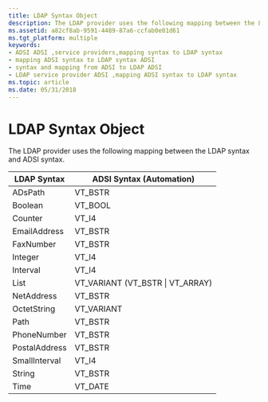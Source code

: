 ```yaml
---
title: LDAP Syntax Object
description: The LDAP provider uses the following mapping between the LDAP syntax and ADSI syntax.
ms.assetid: a82cf8ab-9591-4489-87a6-ccfab0e01d61
ms.tgt_platform: multiple
keywords:
- ADSI ADSI ,service providers,mapping syntax to LDAP syntax
- mapping ADSI syntax to LDAP syntax ADSI
- syntax and mapping from ADSI to LDAP ADSI
- LDAP service provider ADSI ,mapping ADSI syntax to LDAP syntax
ms.topic: article
ms.date: 05/31/2018
---
```


# LDAP Syntax Object

The LDAP provider uses the following mapping between the LDAP syntax and ADSI syntax.



| LDAP Syntax   | ADSI Syntax (Automation)            |
|---------------|-------------------------------------|
| ADsPath       | VT\_BSTR                            |
| Boolean       | VT\_BOOL                            |
| Counter       | VT\_I4                              |
| EmailAddress  | VT\_BSTR                            |
| FaxNumber     | VT\_BSTR                            |
| Integer       | VT\_I4                              |
| Interval      | VT\_I4                              |
| List          | VT\_VARIANT (VT\_BSTR \| VT\_ARRAY) |
| NetAddress    | VT\_BSTR                            |
| OctetString   | VT\_VARIANT                         |
| Path          | VT\_BSTR                            |
| PhoneNumber   | VT\_BSTR                            |
| PostalAddress | VT\_BSTR                            |
| SmallInterval | VT\_I4                              |
| String        | VT\_BSTR                            |
| Time          | VT\_DATE                            |



 

 

 




